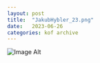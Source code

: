 ```yaml
---
layout:	post
title:	"JakubHybler_23.png"
date:	2023-06-26
categories:	kof archive
---
```


![Image Alt](https://k0f.github.io/assets/JakubHybler+íýč=ěéěš.png)
